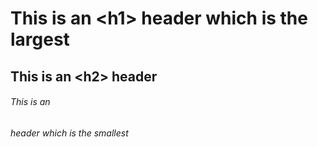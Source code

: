 # This is an \<h1> header which is the largest
## This is an \<h2> header
###### This is an <h6> header which is the smallest
